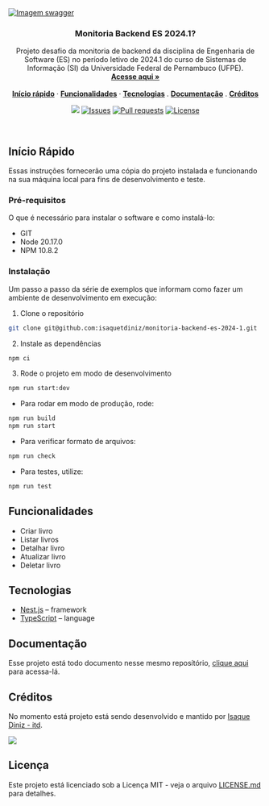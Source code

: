 <a href="https://github.com/isaquetdiniz/monitoria-backend-es-2024-1">
<img align="center" src="https://github.com/user-attachments/assets/adda8838-16d0-41b4-8656-8ee6510bddf6" alt="Imagem swagger">
</a>

<h3 align="center">Monitoria Backend ES 2024.1?</h3>

<p align="center">
    Projeto desafio da monitoria de backend da disciplina de Engenharia de Software (ES) no período letivo de 2024.1 do curso de Sistemas de Informação (SI) da Universidade Federal de Pernambuco (UFPE).
    <br />
    <a href="https://github.com/isaquetdiniz/monitoria-backend-es-2024-1"><strong>Acesse aqui »</strong></a>
    <br />
    <br />
    <a href="#Início Rápido"><strong>Início rápido</strong></a> ·
    <a href="#Funcionalidades"><strong>Funcionalidades</strong></a> ·
    <a href="#Tecnologias"><strong>Tecnologias</strong></a> .
    <a href="#Documentação"><strong>Documentação</strong></a> .
    <a href="#Créditos"><strong>Créditos</strong></a>
</p>

<p align="center">
  <img src="https://img.shields.io/badge/status-active-success.svg">
  <a href="https://github.com/isaquetdiniz/monitoria-backend-es-2024-1/issues"><img src="https://img.shields.io/github/issues/isaquetdiniz/monitoria-backend-es-2024-1.svg" alt="Issues"></a>
  <a href=""><img src="https://img.shields.io/github/issues-pr/isaquetdiniz/monitoria-backend-es-2024-1.svg" alt="Pull requests"></a>
  <a href="https://github.com/isaquetdiniz/monitoria-backend-es-2024-1/blob/main/LICENSE">
    <img src="https://img.shields.io/github/license/isaquetdiniz/monitoria-backend-es-2024-1?label=license&logo=github&color=f80&logoColor=fff" alt="License" />
  </a>
</p>

<br/>

## Início Rápido

Essas instruções fornecerão uma cópia do projeto instalada e funcionando na sua máquina local para fins de desenvolvimento e teste.

### Pré-requisitos

O que é necessário para instalar o software e como instalá-lo:

- GIT
- Node 20.17.0
- NPM 10.8.2

### Instalação

Um passo a passo da série de exemplos que informam como fazer um ambiente de desenvolvimento em execução:

1. Clone o repositório

```bash
git clone git@github.com:isaquetdiniz/monitoria-backend-es-2024-1.git
```

2. Instale as dependências

```bash
npm ci
```

3. Rode o projeto em modo de desenvolvimento

```bash
npm run start:dev
```

- Para rodar em modo de produção, rode:

```bash
npm run build
npm run start
```

- Para verificar formato de arquivos:

```bash
npm run check
```

- Para testes, utilize:

```bash
npm run test
```

## Funcionalidades

- Criar livro
- Listar livros
- Detalhar livro
- Atualizar livro
- Deletar livro

## Tecnologias

- [Nest.js](https://nestjs.com/) – framework
- [TypeScript](https://www.typescriptlang.org/) – language

## Documentação

Esse projeto está todo documento nesse mesmo reposítório, [clique aqui](/docs) para acessa-lá.

## Créditos

No momento está projeto está sendo desenvolvido e mantido por [Isaque Diniz - itd](https://github.com/isaquetdiniz).

<a href="https://github.com/isaquetdiniz/pode-abrir-ai-es-2024-1/graphs/contributors">
  <img src="https://contrib.rocks/image?repo=isaquetdiniz/monitoria-backend-es-2024-1" />
</a>

## Licença

Este projeto está licenciado sob a Licença MIT - veja o arquivo [LICENSE.md](LICENSE) para detalhes.
